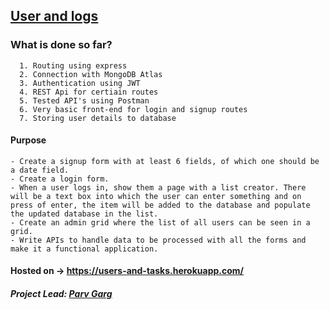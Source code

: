 ## [User and logs](https://users-and-tasks.herokuapp.com/)

### What is done so far?

      1. Routing using express
      2. Connection with MongoDB Atlas
      3. Authentication using JWT
      4. REST Api for certiain routes
      5. Tested API's using Postman
      6. Very basic front-end for login and signup routes
      7. Storing user details to database

#### Purpose

    - Create a signup form with at least 6 fields, of which one should be a date field.
    - Create a login form.
    - When a user logs in, show them a page with a list creator. There will be a text box into which the user can enter something and on press of enter, the item will be added to the database and populate the updated database in the list.
    - Create an admin grid where the list of all users can be seen in a grid.
    - Write APIs to handle data to be processed with all the forms and make it a functional application.

#### Hosted on -> https://users-and-tasks.herokuapp.com/

##### Project Lead: [Parv Garg](https://github.com/parv3213)

